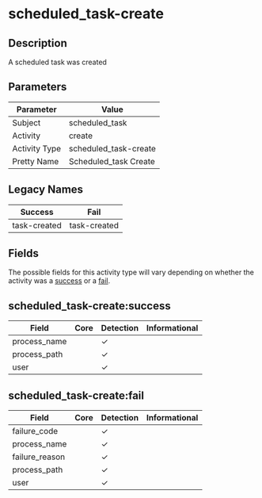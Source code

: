 scheduled_task-create
=====================

Description
-----------
A scheduled task was created

Parameters
----------
| Parameter     | Value                 |
| ------------- | --------------------- |
| Subject       | scheduled_task        |
| Activity      | create                |
| Activity Type | scheduled_task-create |
| Pretty Name   | Scheduled_task Create |

Legacy Names
------------
| Success          | Fail             |
| ---------------- | ---------------- |
| task-created<br> | task-created<br> |

Fields
------

The possible fields for this activity type will vary depending on whether the activity was a [success](#scheduled_task-createsuccess) or a [fail](#scheduled_task-createfail).


scheduled_task-create:success
-----------------------------

| Field        | Core | Detection | Informational |
| ------------ | ---- | --------- | ------------- |
| process_name |      | &#10003;  |               |
| process_path |      | &#10003;  |               |
| user         |      | &#10003;  |               |

scheduled_task-create:fail
--------------------------

| Field          | Core | Detection | Informational |
| -------------- | ---- | --------- | ------------- |
| failure_code   |      | &#10003;  |               |
| process_name   |      | &#10003;  |               |
| failure_reason |      | &#10003;  |               |
| process_path   |      | &#10003;  |               |
| user           |      | &#10003;  |               |
